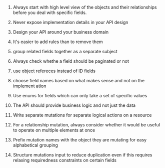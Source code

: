1. Always start with high level view of the objects and their relationships before you deal with specific fields.


2. Never expose implementation details in your API design

3. Design your API around your business domain

4. It's easier to add rules than to remove them

5. group related fields together as a separate subject

6. Always check whethe a field should be paginated or not

7. use object refereces instead of ID fields

8. choose field names based on what makes sense and not on the implement ation

9. Use enums for fields which can only take a set of specific values

10. The API should provide business logic and not just the data 

11. Write separate mutations for separate logical actions on a resource

12. For a relationship mutation, always consider whether it would be useful to operate on multiple elements at once
13. Prefix mutation names with the object they are mutating for easy alphabetical grouping

14. Structure mutations input to reduce duplication even if this requires relaxing requiredness constraints on certain fields
